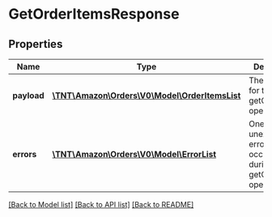 # GetOrderItemsResponse

## Properties
Name | Type | Description | Notes
------------ | ------------- | ------------- | -------------
**payload** | [**\TNT\Amazon\Orders\V0\Model\OrderItemsList**](OrderItemsList.md) | The payload for the getOrderItems operation. | [optional] 
**errors** | [**\TNT\Amazon\Orders\V0\Model\ErrorList**](ErrorList.md) | One or more unexpected errors occurred during the getOrderItems operation. | [optional] 

[[Back to Model list]](../README.md#documentation-for-models) [[Back to API list]](../README.md#documentation-for-api-endpoints) [[Back to README]](../README.md)


